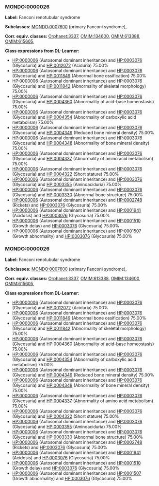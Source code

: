 
### [MONDO:0000026](http://purl.obolibrary.org/obo/MONDO_0000026)
**Label:** Fanconi renotubular syndrome

**Subclasses:** [MONDO:0007600](http://purl.obolibrary.org/obo/MONDO_0007600) (primary Fanconi syndrome), 

**Corr. equiv. classes:** [Orphanet:3337](http://www.orpha.net/ORDO/Orphanet_3337), [OMIM:134600](http://purl.obolibrary.org/obo/OMIM_134600), [OMIM:613388](http://purl.obolibrary.org/obo/OMIM_613388), [OMIM:615605](http://purl.obolibrary.org/obo/OMIM_615605), 

**Class expressions from DL-Learner:**

- [HP:0000006](http://purl.obolibrary.org/obo/HP_0000006) (Autosomal dominant inheritance) and [HP:0003076](http://purl.obolibrary.org/obo/HP_0003076) (Glycosuria) and [HP:0012072](http://purl.obolibrary.org/obo/HP_0012072) (Aciduria) 75.00%
- [HP:0000006](http://purl.obolibrary.org/obo/HP_0000006) (Autosomal dominant inheritance) and [HP:0003076](http://purl.obolibrary.org/obo/HP_0003076) (Glycosuria) and [HP:0011849](http://purl.obolibrary.org/obo/HP_0011849) (Abnormal bone ossification) 75.00%
- [HP:0000006](http://purl.obolibrary.org/obo/HP_0000006) (Autosomal dominant inheritance) and [HP:0003076](http://purl.obolibrary.org/obo/HP_0003076) (Glycosuria) and [HP:0011842](http://purl.obolibrary.org/obo/HP_0011842) (Abnormality of skeletal morphology) 75.00%
- [HP:0000006](http://purl.obolibrary.org/obo/HP_0000006) (Autosomal dominant inheritance) and [HP:0003076](http://purl.obolibrary.org/obo/HP_0003076) (Glycosuria) and [HP:0004360](http://purl.obolibrary.org/obo/HP_0004360) (Abnormality of acid-base homeostasis) 75.00%
- [HP:0000006](http://purl.obolibrary.org/obo/HP_0000006) (Autosomal dominant inheritance) and [HP:0003076](http://purl.obolibrary.org/obo/HP_0003076) (Glycosuria) and [HP:0004354](http://purl.obolibrary.org/obo/HP_0004354) (Abnormality of carboxylic acid metabolism) 75.00%
- [HP:0000006](http://purl.obolibrary.org/obo/HP_0000006) (Autosomal dominant inheritance) and [HP:0003076](http://purl.obolibrary.org/obo/HP_0003076) (Glycosuria) and [HP:0004349](http://purl.obolibrary.org/obo/HP_0004349) (Reduced bone mineral density) 75.00%
- [HP:0000006](http://purl.obolibrary.org/obo/HP_0000006) (Autosomal dominant inheritance) and [HP:0003076](http://purl.obolibrary.org/obo/HP_0003076) (Glycosuria) and [HP:0004348](http://purl.obolibrary.org/obo/HP_0004348) (Abnormality of bone mineral density) 75.00%
- [HP:0000006](http://purl.obolibrary.org/obo/HP_0000006) (Autosomal dominant inheritance) and [HP:0003076](http://purl.obolibrary.org/obo/HP_0003076) (Glycosuria) and [HP:0004337](http://purl.obolibrary.org/obo/HP_0004337) (Abnormality of amino acid metabolism) 75.00%
- [HP:0000006](http://purl.obolibrary.org/obo/HP_0000006) (Autosomal dominant inheritance) and [HP:0003076](http://purl.obolibrary.org/obo/HP_0003076) (Glycosuria) and [HP:0004322](http://purl.obolibrary.org/obo/HP_0004322) (Short stature) 75.00%
- [HP:0000006](http://purl.obolibrary.org/obo/HP_0000006) (Autosomal dominant inheritance) and [HP:0003076](http://purl.obolibrary.org/obo/HP_0003076) (Glycosuria) and [HP:0003355](http://purl.obolibrary.org/obo/HP_0003355) (Aminoaciduria) 75.00%
- [HP:0000006](http://purl.obolibrary.org/obo/HP_0000006) (Autosomal dominant inheritance) and [HP:0003076](http://purl.obolibrary.org/obo/HP_0003076) (Glycosuria) and [HP:0003330](http://purl.obolibrary.org/obo/HP_0003330) (Abnormal bone structure) 75.00%
- [HP:0000006](http://purl.obolibrary.org/obo/HP_0000006) (Autosomal dominant inheritance) and [HP:0002748](http://purl.obolibrary.org/obo/HP_0002748) (Rickets) and [HP:0003076](http://purl.obolibrary.org/obo/HP_0003076) (Glycosuria) 75.00%
- [HP:0000006](http://purl.obolibrary.org/obo/HP_0000006) (Autosomal dominant inheritance) and [HP:0001941](http://purl.obolibrary.org/obo/HP_0001941) (Acidosis) and [HP:0003076](http://purl.obolibrary.org/obo/HP_0003076) (Glycosuria) 75.00%
- [HP:0000006](http://purl.obolibrary.org/obo/HP_0000006) (Autosomal dominant inheritance) and [HP:0001510](http://purl.obolibrary.org/obo/HP_0001510) (Growth delay) and [HP:0003076](http://purl.obolibrary.org/obo/HP_0003076) (Glycosuria) 75.00%
- [HP:0000006](http://purl.obolibrary.org/obo/HP_0000006) (Autosomal dominant inheritance) and [HP:0001507](http://purl.obolibrary.org/obo/HP_0001507) (Growth abnormality) and [HP:0003076](http://purl.obolibrary.org/obo/HP_0003076) (Glycosuria) 75.00%



### [MONDO:0000026](http://purl.obolibrary.org/obo/MONDO_0000026)
**Label:** Fanconi renotubular syndrome

**Subclasses:** [MONDO:0007600](http://purl.obolibrary.org/obo/MONDO_0007600) (primary Fanconi syndrome), 

**Corr. equiv. classes:** [Orphanet:3337](http://www.orpha.net/ORDO/Orphanet_3337), [OMIM:613388](http://purl.obolibrary.org/obo/OMIM_613388), [OMIM:134600](http://purl.obolibrary.org/obo/OMIM_134600), [OMIM:615605](http://purl.obolibrary.org/obo/OMIM_615605), 

**Class expressions from DL-Learner:**

- [HP:0000006](http://purl.obolibrary.org/obo/HP_0000006) (Autosomal dominant inheritance) and [HP:0003076](http://purl.obolibrary.org/obo/HP_0003076) (Glycosuria) and [HP:0012072](http://purl.obolibrary.org/obo/HP_0012072) (Aciduria) 75.00%
- [HP:0000006](http://purl.obolibrary.org/obo/HP_0000006) (Autosomal dominant inheritance) and [HP:0003076](http://purl.obolibrary.org/obo/HP_0003076) (Glycosuria) and [HP:0011849](http://purl.obolibrary.org/obo/HP_0011849) (Abnormal bone ossification) 75.00%
- [HP:0000006](http://purl.obolibrary.org/obo/HP_0000006) (Autosomal dominant inheritance) and [HP:0003076](http://purl.obolibrary.org/obo/HP_0003076) (Glycosuria) and [HP:0011842](http://purl.obolibrary.org/obo/HP_0011842) (Abnormality of skeletal morphology) 75.00%
- [HP:0000006](http://purl.obolibrary.org/obo/HP_0000006) (Autosomal dominant inheritance) and [HP:0003076](http://purl.obolibrary.org/obo/HP_0003076) (Glycosuria) and [HP:0004360](http://purl.obolibrary.org/obo/HP_0004360) (Abnormality of acid-base homeostasis) 75.00%
- [HP:0000006](http://purl.obolibrary.org/obo/HP_0000006) (Autosomal dominant inheritance) and [HP:0003076](http://purl.obolibrary.org/obo/HP_0003076) (Glycosuria) and [HP:0004354](http://purl.obolibrary.org/obo/HP_0004354) (Abnormality of carboxylic acid metabolism) 75.00%
- [HP:0000006](http://purl.obolibrary.org/obo/HP_0000006) (Autosomal dominant inheritance) and [HP:0003076](http://purl.obolibrary.org/obo/HP_0003076) (Glycosuria) and [HP:0004349](http://purl.obolibrary.org/obo/HP_0004349) (Reduced bone mineral density) 75.00%
- [HP:0000006](http://purl.obolibrary.org/obo/HP_0000006) (Autosomal dominant inheritance) and [HP:0003076](http://purl.obolibrary.org/obo/HP_0003076) (Glycosuria) and [HP:0004348](http://purl.obolibrary.org/obo/HP_0004348) (Abnormality of bone mineral density) 75.00%
- [HP:0000006](http://purl.obolibrary.org/obo/HP_0000006) (Autosomal dominant inheritance) and [HP:0003076](http://purl.obolibrary.org/obo/HP_0003076) (Glycosuria) and [HP:0004337](http://purl.obolibrary.org/obo/HP_0004337) (Abnormality of amino acid metabolism) 75.00%
- [HP:0000006](http://purl.obolibrary.org/obo/HP_0000006) (Autosomal dominant inheritance) and [HP:0003076](http://purl.obolibrary.org/obo/HP_0003076) (Glycosuria) and [HP:0004322](http://purl.obolibrary.org/obo/HP_0004322) (Short stature) 75.00%
- [HP:0000006](http://purl.obolibrary.org/obo/HP_0000006) (Autosomal dominant inheritance) and [HP:0003076](http://purl.obolibrary.org/obo/HP_0003076) (Glycosuria) and [HP:0003355](http://purl.obolibrary.org/obo/HP_0003355) (Aminoaciduria) 75.00%
- [HP:0000006](http://purl.obolibrary.org/obo/HP_0000006) (Autosomal dominant inheritance) and [HP:0003076](http://purl.obolibrary.org/obo/HP_0003076) (Glycosuria) and [HP:0003330](http://purl.obolibrary.org/obo/HP_0003330) (Abnormal bone structure) 75.00%
- [HP:0000006](http://purl.obolibrary.org/obo/HP_0000006) (Autosomal dominant inheritance) and [HP:0002748](http://purl.obolibrary.org/obo/HP_0002748) (Rickets) and [HP:0003076](http://purl.obolibrary.org/obo/HP_0003076) (Glycosuria) 75.00%
- [HP:0000006](http://purl.obolibrary.org/obo/HP_0000006) (Autosomal dominant inheritance) and [HP:0001941](http://purl.obolibrary.org/obo/HP_0001941) (Acidosis) and [HP:0003076](http://purl.obolibrary.org/obo/HP_0003076) (Glycosuria) 75.00%
- [HP:0000006](http://purl.obolibrary.org/obo/HP_0000006) (Autosomal dominant inheritance) and [HP:0001510](http://purl.obolibrary.org/obo/HP_0001510) (Growth delay) and [HP:0003076](http://purl.obolibrary.org/obo/HP_0003076) (Glycosuria) 75.00%
- [HP:0000006](http://purl.obolibrary.org/obo/HP_0000006) (Autosomal dominant inheritance) and [HP:0001507](http://purl.obolibrary.org/obo/HP_0001507) (Growth abnormality) and [HP:0003076](http://purl.obolibrary.org/obo/HP_0003076) (Glycosuria) 75.00%


